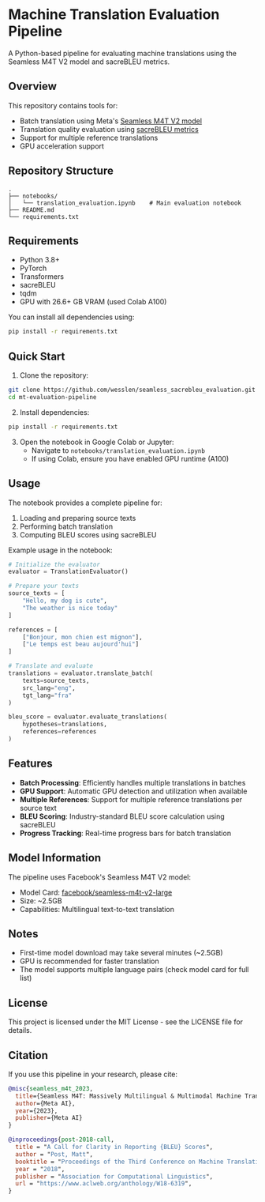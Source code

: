 # Machine Translation Evaluation Pipeline

A Python-based pipeline for evaluating machine translations using the Seamless M4T V2 model and sacreBLEU metrics.

## Overview

This repository contains tools for:
- Batch translation using Meta's [Seamless M4T V2 model](https://huggingface.co/facebook/seamless-m4t-v2-large)
- Translation quality evaluation using [sacreBLEU metrics](https://github.com/mjpost/sacrebleu)
- Support for multiple reference translations
- GPU acceleration support

## Repository Structure

```
.
├── notebooks/
│   └── translation_evaluation.ipynb    # Main evaluation notebook
├── README.md
└── requirements.txt
```

## Requirements

- Python 3.8+
- PyTorch
- Transformers
- sacreBLEU
- tqdm
- GPU with 26.6+ GB VRAM (used Colab A100)

You can install all dependencies using:

```bash
pip install -r requirements.txt
```

## Quick Start

1. Clone the repository:
```bash
git clone https://github.com/wesslen/seamless_sacrebleu_evaluation.git
cd mt-evaluation-pipeline
```

2. Install dependencies:
```bash
pip install -r requirements.txt
```

3. Open the notebook in Google Colab or Jupyter:
   - Navigate to `notebooks/translation_evaluation.ipynb`
   - If using Colab, ensure you have enabled GPU runtime (A100)

## Usage

The notebook provides a complete pipeline for:

1. Loading and preparing source texts
2. Performing batch translation
3. Computing BLEU scores using sacreBLEU

Example usage in the notebook:

```python
# Initialize the evaluator
evaluator = TranslationEvaluator()

# Prepare your texts
source_texts = [
    "Hello, my dog is cute",
    "The weather is nice today"
]

references = [
    ["Bonjour, mon chien est mignon"],
    ["Le temps est beau aujourd'hui"]
]

# Translate and evaluate
translations = evaluator.translate_batch(
    texts=source_texts,
    src_lang="eng",
    tgt_lang="fra"
)

bleu_score = evaluator.evaluate_translations(
    hypotheses=translations,
    references=references
)
```

## Features

- **Batch Processing**: Efficiently handles multiple translations in batches
- **GPU Support**: Automatic GPU detection and utilization when available
- **Multiple References**: Support for multiple reference translations per source text
- **BLEU Scoring**: Industry-standard BLEU score calculation using sacreBLEU
- **Progress Tracking**: Real-time progress bars for batch translation

## Model Information

The pipeline uses Facebook's Seamless M4T V2 model:
- Model Card: [facebook/seamless-m4t-v2-large](https://huggingface.co/facebook/seamless-m4t-v2-large)
- Size: ~2.5GB
- Capabilities: Multilingual text-to-text translation

## Notes

- First-time model download may take several minutes (~2.5GB)
- GPU is recommended for faster translation
- The model supports multiple language pairs (check model card for full list)

## License

This project is licensed under the MIT License - see the LICENSE file for details.

## Citation

If you use this pipeline in your research, please cite:

```bibtex
@misc{seamless_m4t_2023,
  title={Seamless M4T: Massively Multilingual & Multimodal Machine Translation},
  author={Meta AI},
  year={2023},
  publisher={Meta AI}
}

@inproceedings{post-2018-call,
  title = "A Call for Clarity in Reporting {BLEU} Scores",
  author = "Post, Matt",
  booktitle = "Proceedings of the Third Conference on Machine Translation: Research Papers",
  year = "2018",
  publisher = "Association for Computational Linguistics",
  url = "https://www.aclweb.org/anthology/W18-6319",
}
```
